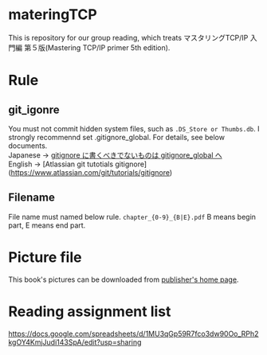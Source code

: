 # materingTCP
This is repository for our group reading, which treats マスタリングTCP/IP 入門編 第５版(Mastering TCP/IP primer 5th edition).  

# Rule
## git_igonre
You must not commit hidden system files, such as ```.DS_Store or Thumbs.db```.
I strongly recommennd set .gitignore_global. For details, see below documents.  
Japanese -> [gitignore に書くべきでないものは gitignore_global へ](http://qiita.com/elzup/items/4c92a2abdab56db3fb4e)  
English -> [Atlassian git tutotials gitignore] (https://www.atlassian.com/git/tutorials/gitignore)

## Filename
File name must named below rule.
```chapter_{0-9}_{B|E}.pdf```
B means begin part, E means end part.

# Picture file
This book's pictures can be downloaded from [publisher's home page](http://www.ohmsha.co.jp/data/link/978-4-274-06876-8/).

# Reading assignment list
https://docs.google.com/spreadsheets/d/1MU3qGp59R7fco3dw90Oo_RPh2kgOY4KmjJudi143SpA/edit?usp=sharing


